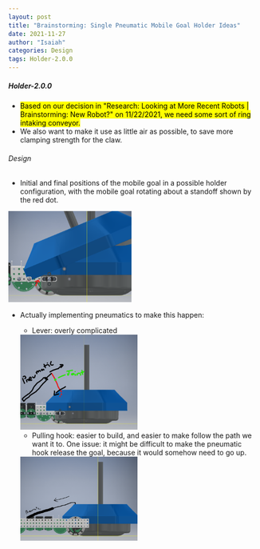 ```yaml
---
layout: post
title: "Brainstorming: Single Pneumatic Mobile Goal Holder Ideas"
date: 2021-11-27
author: "Isaiah"
categories: Design
tags: Holder-2.0.0
---
```


##### Holder-2.0.0
- <mark>Based on our decision in "Research: Looking at More Recent Robots | Brainstorming: New Robot?" on 11/22/2021, we need some sort of ring intaking conveyor.</mark>
- We also want to make it use as little air as possible, to save more clamping strength for the claw.

###### Design

- Initial and final positions of the mobile goal in a possible holder configuration, with the mobile goal rotating about a standoff shown by the red dot.

<img class="responsive-img" width="49%" src="/assets/pics/building/robot-2/HolderConfig.png">


- Actually implementing pneumatics to make this happen:


    - Lever: overly complicated
    <img class="responsive-img" width="49%" src="/assets/pics/building/robot-2/OverlyComp.png">

    - Pulling hook: easier to build, and easier to make follow the path we want it to. One issue: it might be difficult to make the pneumatic hook release the goal, because it would somehow need to go up.

     <img class="responsive-img" width="49%" src="/assets/pics/building/robot-2/Hook.png">
